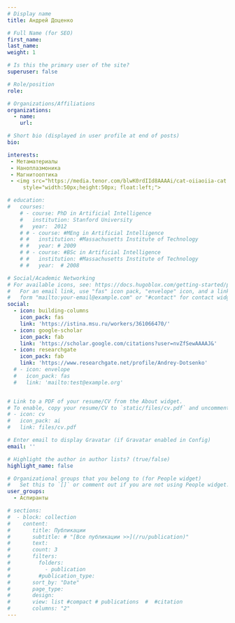 ```yaml
---
# Display name
title: Андрей Доценко 

# Full Name (for SEO)
first_name:
last_name:
weight: 1

# Is this the primary user of the site?
superuser: false

# Role/position
role: 

# Organizations/Affiliations
organizations:
  - name: 
    url: 

# Short bio (displayed in user profile at end of posts)
bio: 

interests:
 - Метаматериалы
 - Наноплазмоника
 - Магнитооптика
 - <img src="https://media.tenor.com/blwK0rdIId8AAAAi/cat-oiiaoiia-cat.gif" 
     style="width:50px;height:50px; float:left;">

# education:
#   courses:
    # - course: PhD in Artificial Intelligence
    #   institution: Stanford University
    #   year:  2012
    # # - course: #MEng in Artificial Intelligence
    # #   institution: #Massachusetts Institute of Technology
    # #   year: # 2009
    # # - course: #BSc in Artificial Intelligence
    # #   institution: #Massachusetts Institute of Technology
    # #   year:  # 2008

# Social/Academic Networking
# For available icons, see: https://docs.hugoblox.com/getting-started/page-builder/#icons
#   For an email link, use "fas" icon pack, "envelope" icon, and a link in the
#   form "mailto:your-email@example.com" or "#contact" for contact widget.
social:
  - icon: building-columns
    icon_pack: fas
    link: 'https://istina.msu.ru/workers/361066470/'  
  - icon: google-scholar
    icon_pack: fab
    link: 'https://scholar.google.com/citations?user=nvZfSewAAAAJ&' 
  - icon: researchgate
    icon_pack: fab
    link: 'https://www.researchgate.net/profile/Andrey-Dotsenko' 
  # - icon: envelope
  #   icon_pack: fas
  #   link: 'mailto:test@example.org'


# Link to a PDF of your resume/CV from the About widget.
# To enable, copy your resume/CV to `static/files/cv.pdf` and uncomment the lines below.
# - icon: cv
#   icon_pack: ai
#   link: files/cv.pdf

# Enter email to display Gravatar (if Gravatar enabled in Config)
email: ''

# Highlight the author in author lists? (true/false)
highlight_name: false

# Organizational groups that you belong to (for People widget)
#   Set this to `[]` or comment out if you are not using People widget.
user_groups:
  - Аспиранты

# sections:
#  - block: collection
#    content:
#       title: Публикации
#       subtitle: # "[Все публикации >>](/ru/publication)"
#       text:
#       count: 3
#       filters:
#         folders:
#           - publication
#         #publication_type: 
#       sort_by: "Date"
#       page_type: 
#       design:
#       view: list #compact # publications  #  #citation
#       columns: "2"
---
```



